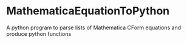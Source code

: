 # MathematicaEquationToPython
A python program to parse lists of Mathematica CForm equations and produce python functions
